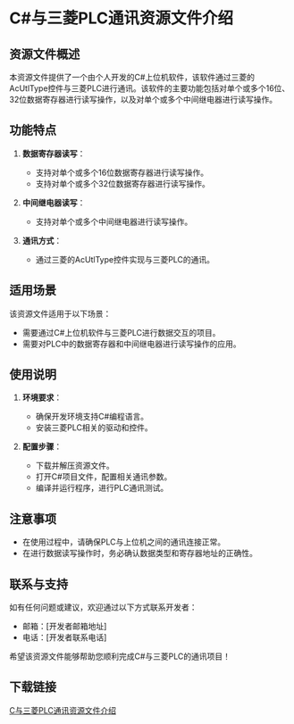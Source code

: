 # C#与三菱PLC通讯资源文件介绍

## 资源文件概述

本资源文件提供了一个由个人开发的C#上位机软件，该软件通过三菱的AcUtlType控件与三菱PLC进行通讯。该软件的主要功能包括对单个或多个16位、32位数据寄存器进行读写操作，以及对单个或多个中间继电器进行读写操作。

## 功能特点

1. **数据寄存器读写**：
   - 支持对单个或多个16位数据寄存器进行读写操作。
   - 支持对单个或多个32位数据寄存器进行读写操作。

2. **中间继电器读写**：
   - 支持对单个或多个中间继电器进行读写操作。

3. **通讯方式**：
   - 通过三菱的AcUtlType控件实现与三菱PLC的通讯。

## 适用场景

该资源文件适用于以下场景：
- 需要通过C#上位机软件与三菱PLC进行数据交互的项目。
- 需要对PLC中的数据寄存器和中间继电器进行读写操作的应用。

## 使用说明

1. **环境要求**：
   - 确保开发环境支持C#编程语言。
   - 安装三菱PLC相关的驱动和控件。

2. **配置步骤**：
   - 下载并解压资源文件。
   - 打开C#项目文件，配置相关通讯参数。
   - 编译并运行程序，进行PLC通讯测试。

## 注意事项

- 在使用过程中，请确保PLC与上位机之间的通讯连接正常。
- 在进行数据读写操作时，务必确认数据类型和寄存器地址的正确性。

## 联系与支持

如有任何问题或建议，欢迎通过以下方式联系开发者：
- 邮箱：[开发者邮箱地址]
- 电话：[开发者联系电话]

希望该资源文件能够帮助您顺利完成C#与三菱PLC的通讯项目！

## 下载链接

[C与三菱PLC通讯资源文件介绍](https://pan.quark.cn/s/861a52c096f4)